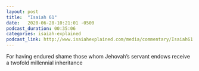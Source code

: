 ```yaml
---
layout: post
title:  "Isaiah 61"
date:   2020-06-28-10:21:01 -0500
podcast_duration: 00:35:06
categories: isaiah-explained
podcast_link: http://www.isaiahexplained.com/media/commentary/Isaiah61.mp3
---
```

For having endured shame those whom Jehovah’s servant endows receive a twofold millennial inheritance
